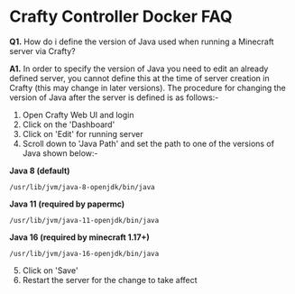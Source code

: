 # **Crafty Controller Docker FAQ**

**Q1.** How do i define the version of Java used when running a Minecraft server via Crafty?

**A1.** In order to specify the version of Java you need to edit an already defined server, you cannot define this at the time of server creation in Crafty (this may change in later versions). The procedure for changing the version of Java after the server is defined is as follows:-

1. Open Crafty Web UI and login
2. Click on the 'Dashboard'
3. Click on 'Edit' for running server
4. Scroll down to 'Java Path' and set the path to one of the versions of Java shown below:-

**Java 8 (default)**
```
/usr/lib/jvm/java-8-openjdk/bin/java
```
**Java 11 (required by papermc)**
```
/usr/lib/jvm/java-11-openjdk/bin/java
```
**Java 16 (required by minecraft 1.17+)**
```
/usr/lib/jvm/java-16-openjdk/bin/java
```
5. Click on 'Save'
6. Restart the server for the change to take affect